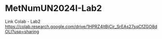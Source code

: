 # MetNumUN2024I-Lab2

Link Colab - Lab2 https://colab.research.google.com/drive/1HPRZ4ltBjCir_SrEAs27sqCfZGO8dOLI?usp=sharing
